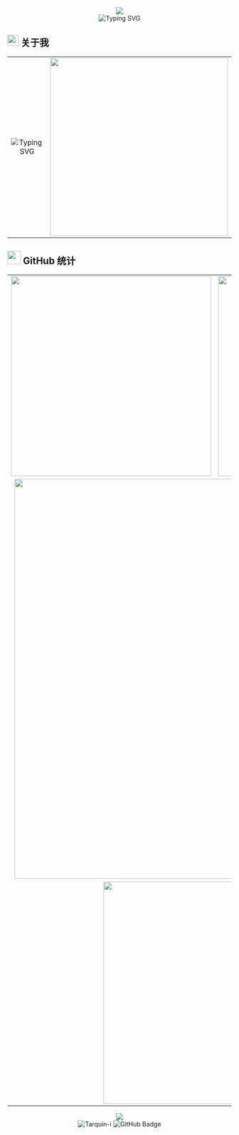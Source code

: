 <div align="center">
  <img src="https://capsule-render.vercel.app/api?type=waving&color=0:EEFF00,100:a82da8&height=200&section=header&text=Tarquin&fontSize=80&fontAlign=50&fontAlignY=35&fontColor=fff&animation=twinkling"/>
</div>

<!-- 动态文字 https://readme-typing-svg.demolab.com/ -->
<div align="center">
  <img src="https://readme-typing-svg.demolab.com?font=Fira+Code&pause=1000&width=600&center=true&vCenter=true&lines=%F0%9F%9A%80+%E5%89%8D%E7%AB%AF%E5%B7%A5%E7%A8%8B%E5%B8%88+%C2%B7+%E5%88%87%E5%9B%BE%E4%BB%94%E6%9C%AC%E4%BB%94;%F0%9F%92%BB+%E5%88%9A%E6%AF%95%E4%B8%9A%E7%9A%84%E4%BB%A3%E7%A0%81%E6%90%AC%E7%A0%96%E5%B7%A5;%F0%9F%90%82+%E8%81%8C%E5%9C%BA%E5%B0%8F%E7%89%9B%E9%A9%AC+%C2%B7+996+ICU;%F0%9F%98%8E+%E8%B6%85%E7%BB%9D%E5%B0%8F%E6%8A%BD+%C2%B7+%E6%95%B4%E6%B4%BB%E4%B8%93%E5%AE%B6;%F0%9F%8E%AE+%E6%91%B8%E9%B1%BC%E5%A4%A7%E5%B8%88+%C2%B7+%E5%88%92%E6%B0%B4%E5%86%A0%E5%86%9B;%F0%9F%8C%9F+%E6%AC%A2%E8%BF%8E%E4%BA%A4%E6%B5%81+%C2%B7+%E4%B8%80%E8%B5%B7%E5%86%85%E5%8D%B7" alt="Typing SVG" />
</div>


## <img src="https://media2.giphy.com/media/QssGEmpkyEOhBCb7e1/giphy.gif?cid=ecf05e47a0n3gi1bfqntqmob8g9aid1oyj2wr3ds3mg700bl&rid=giphy.gif" width="25"> 关于我

<div align="center">
  <table>
    <tr>
      <td align="center" width="50%">
        <img src="https://readme-typing-svg.demolab.com?font=Fira+Code&pause=1000&color=F72C8D&background=FFFFFF00&width=500&center=true&vCenter=true&lines=%F0%9F%98%AD+%E5%A4%A9%E5%A4%A9%E8%A2%AB%E4%BA%A7%E5%93%81diss%EF%BC%88%E8%BF%98%E5%A5%BD%E5%92%8C%E4%BA%A7%E5%93%81%E6%98%AF%E5%A5%BD%E5%93%A5%E4%BB%AC%EF%BC%89;%F0%9F%A4%A1+CSS%E8%B0%83%E5%8D%8A%E5%A4%A9%E8%BF%98%E6%98%AF%E6%AD%AA%E7%9A%84;%F0%9F%94%A5+%E5%A4%8D%E5%88%B6%E7%B2%98%E8%B4%B4%E5%B7%A5%E7%A8%8B%E5%B8%88;%E2%9A%A1+Ctrl%2BC%2BCtrl%2BV;%F0%9F%8E%AF+%E8%83%BD%E7%94%A8%E5%B0%B1%E8%A1%8C+%C2%B7+%E8%83%BD%E8%B7%91%E5%B0%B1%E6%88%90;%F0%9F%8D%95+%E9%9D%A0%E5%A4%96%E5%8D%96%E7%BB%AD%E5%91%BD;%E2%98%95+%E5%92%96%E5%95%A1%E7%BB%AD%E5%91%BD%E8%BE%BE%E4%BA%BA;%F0%9F%8C%9F+%E6%AC%A2%E8%BF%8E%E4%BA%A4%E6%B5%81+%C2%B7+%E6%B1%82%E6%8A%B1%E5%A4%A7%E8%85%BF" alt="Typing SVG" />
      </td>
      <td align="center" width="50%">
        <img src="https://github-readme-stats.vercel.app/api?username=Tarquin-i&show_icons=true&theme=tokyonight&hide_border=true&bg_color=0D1117" width="400"/>
      </td>
    </tr>
  </table>
</div>

## <img src="https://media.giphy.com/media/LnQjpWaON8nhr21vNW/giphy.gif" width="30"> GitHub 统计

<div align="center">
  <table>
    <tr>
      <td align="center">
        <img src="https://github-readme-stats.vercel.app/api?username=Tarquin-i&show_icons=true&theme=tokyonight&hide_border=true&bg_color=0D1117&title_color=F85D7F&icon_color=F8D866" width="450"/>
      </td>
      <td align="center">
        <img src="https://github-readme-streak-stats.herokuapp.com/?user=Tarquin-i&theme=tokyonight&hide_border=true&background=0D1117&stroke=0000&ring=F85D7F&fire=F8D866&currStreakLabel=F8D866" width="450"/>
      </td>
    </tr>
    <tr>
      <td colspan="2" align="center">
        <img src="https://github-readme-activity-graph.vercel.app/graph?username=Tarquin-i&bg_color=0D1117&color=F8D866&line=F85D7F&point=FFFFFF&area=true&hide_border=true" width="900"/>
      </td>
    </tr>
    <tr>
      <td colspan="2" align="center">
        <img src="https://github-readme-stats.vercel.app/api/top-langs/?username=Tarquin-i&theme=tokyonight&hide_border=true&bg_color=0D1117&title_color=F85D7F&text_color=FFFFFF&layout=compact" width="500"/>
      </td>
    </tr>
  </table>
</div>

<div align="center">
  <img src="https://capsule-render.vercel.app/api?type=waving&color=0:EEFF00,100:a82da8&height=120&section=footer&animation=twinkling"/>
</div>

<div align="center">
  <img src="https://komarev.com/ghpvc/?username=Tarquin-i&label=Profile%20views&color=0e75b6&style=flat" alt="Tarquin-i" />
  <img src="https://img.shields.io/github/followers/Tarquin-i?label=Followers&style=social" alt="GitHub Badge">
</div>